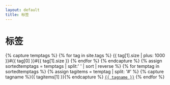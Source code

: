 ```yaml
---
layout: default
title: 标签
---
```


<h1>标签</h1>
<div id="tagcloud">
{% capture temptags %}
  {% for tag in site.tags %}
    {{ tag[1].size | plus: 1000 }}#{{ tag[0] }}#{{ tag[1].size }}
  {% endfor %}
{% endcapture %}
{% assign sortedtemptags = temptags | split:' ' | sort | reverse %}
{% for temptag in sortedtemptags %}
  {% assign tagitems = temptag | split: '#' %}
  {% capture tagname %}{{ tagitems[1] }}{% endcapture %}
  <a href="/tags/{{ tagname }}"><code class="highligher-rouge"><nobr>{{ tagname }}</nobr></code></a>
{% endfor %}
</div>
